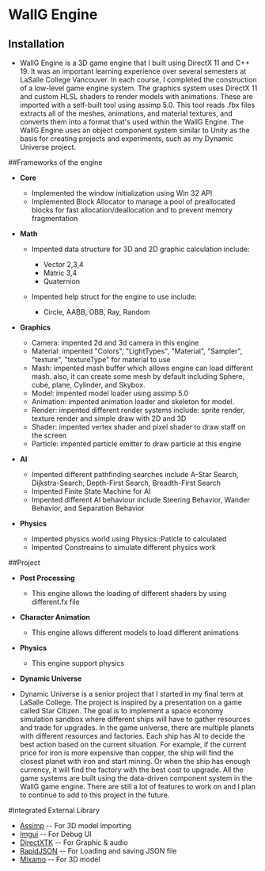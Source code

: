 # WallG Engine

## Installation
 - WallG Engine is a 3D game engine that I built using DirectX 11 and C++ 19. It was an important learning experience over several semesters at LaSalle College Vancouver. In each course, I completed the construction of a low-level game engine system. The graphics system uses DirectX 11 and custom HLSL shaders to render models with animations. These are imported with a self-built tool using assimp 5.0. This tool reads .fbx files extracts all of the meshes, animations, and material textures, and converts them into a format that's used within the WallG Engine. The WallG Engine uses an object component system similar to Unity as the basis for creating projects and experiments, such as my Dynamic Universe project. 


##Frameworks of the engine

- **Core**
  - Implemented the window initialization using Win 32 API
  - Implemented Block Allocator to manage a pool of preallocated blocks for fast allocation/deallocation and to prevent memory fragmentation

- **Math**
  - Impented data structure for 3D and 2D graphic calculation include:
    * Vector 2,3,4
    * Matric 3,4
    * Quaternion
    
  - Impented help struct for the engine to use include:
    * Circle, AABB, OBB, Ray, Random

- **Graphics**
  - Camera: impented 2d and 3d camera in this engine
  - Material: impented "Colors", "LightTypes", "Material", "Sampler", "texture", "textureType" for material to use 
  - Mash: impented mash buffer which allows engine can load different mash. also, it can create some mesh by default including Sphere, cube, plane, Cylinder, and Skybox.
  - Model: impented model loader using assimp 5.0  
  - Animation: impented animation loader and skeleton for model.
  - Render: impented different render systems include: sprite render, texture render and simple draw with 2D and 3D 
  - Shader: impented vertex shader and pixel shader to draw staff on the screen
  - Particle: impented particle emitter to draw particle at this engine 

- **AI**
  - Impented different pathfinding searches include A-Star Search, Dijkstra-Search, Depth-First Search, Breadth-First Search
  - Impented Finite State Machine for AI 
  - Impented different AI behaviour include Steering Behavior, Wander Behavior, and Separation Behavior
 
- **Physics**
  - Impented physics world using Physics::Paticle to calculated
  - Impented Constreains to simulate different physics work



##Project
- **Post Processing**
  - This engine allows the loading of different shaders by using different.fx file 

- **Character Animation**
  - This engine allows different models to load different animations

- **Physics**
  - This engine support physics 

- **Dynamic Universe** 

 - Dynamic Universe is a senior project that I started in my final term at LaSalle College. The project is inspired by a presentation on a game called Star Citizen. The goal is to implement a space economy simulation sandbox where different ships will have to gather resources and trade for upgrades. In the game universe, there are multiple planets with different resources and factories. Each ship has AI to decide the best action based on the current situation. For example, if the current price for iron is more expensive than copper, the ship will find the closest planet with iron and start mining. Or when the ship has enough currency, it will find the factory with the best cost to upgrade. All the game systems are built using the data-driven component system in the WallG game engine. There are still a lot of features to work on and I plan to continue to add to this project in the future.


#Integrated External Library
- [Assimp](https://github.com/assimp/assimp) -- For 3D model importing
- [Imgui](https://github.com/ocornut/imgui) -- For Debug UI
- [DirectXTK](https://github.com/microsoft/DirectXTK) -- For Graphic & audio
- [RapidJSON](https://github.com/Tencent/rapidjson) -- For Loading and saving JSON file
- [Mixamo](https://www.mixamo.com/#/) -- For 3D model
